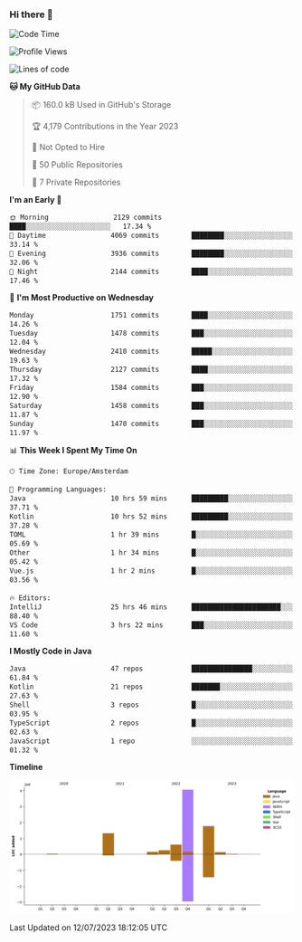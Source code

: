 ### Hi there 👋


<!--START_SECTION:waka-->
![Code Time](http://img.shields.io/badge/Code%20Time-3%2C352%20hrs%2012%20mins-blue)

![Profile Views](http://img.shields.io/badge/Profile%20Views-11-blue)

![Lines of code](https://img.shields.io/badge/From%20Hello%20World%20I%27ve%20Written-8.3%20million%20lines%20of%20code-blue)

**🐱 My GitHub Data** 

> 📦 160.0 kB Used in GitHub's Storage 
 > 
> 🏆 4,179 Contributions in the Year 2023
 > 
> 🚫 Not Opted to Hire
 > 
> 📜 50 Public Repositories 
 > 
> 🔑 7 Private Repositories 
 > 
**I'm an Early 🐤** 

```text
🌞 Morning                2129 commits        ████░░░░░░░░░░░░░░░░░░░░░   17.34 % 
🌆 Daytime                4069 commits        ████████░░░░░░░░░░░░░░░░░   33.14 % 
🌃 Evening                3936 commits        ████████░░░░░░░░░░░░░░░░░   32.06 % 
🌙 Night                  2144 commits        ████░░░░░░░░░░░░░░░░░░░░░   17.46 % 
```
📅 **I'm Most Productive on Wednesday** 

```text
Monday                   1751 commits        ████░░░░░░░░░░░░░░░░░░░░░   14.26 % 
Tuesday                  1478 commits        ███░░░░░░░░░░░░░░░░░░░░░░   12.04 % 
Wednesday                2410 commits        █████░░░░░░░░░░░░░░░░░░░░   19.63 % 
Thursday                 2127 commits        ████░░░░░░░░░░░░░░░░░░░░░   17.32 % 
Friday                   1584 commits        ███░░░░░░░░░░░░░░░░░░░░░░   12.90 % 
Saturday                 1458 commits        ███░░░░░░░░░░░░░░░░░░░░░░   11.87 % 
Sunday                   1470 commits        ███░░░░░░░░░░░░░░░░░░░░░░   11.97 % 
```


📊 **This Week I Spent My Time On** 

```text
🕑︎ Time Zone: Europe/Amsterdam

💬 Programming Languages: 
Java                     10 hrs 59 mins      █████████░░░░░░░░░░░░░░░░   37.71 % 
Kotlin                   10 hrs 52 mins      █████████░░░░░░░░░░░░░░░░   37.28 % 
TOML                     1 hr 39 mins        █░░░░░░░░░░░░░░░░░░░░░░░░   05.69 % 
Other                    1 hr 34 mins        █░░░░░░░░░░░░░░░░░░░░░░░░   05.42 % 
Vue.js                   1 hr 2 mins         █░░░░░░░░░░░░░░░░░░░░░░░░   03.56 % 

🔥 Editors: 
IntelliJ                 25 hrs 46 mins      ██████████████████████░░░   88.40 % 
VS Code                  3 hrs 22 mins       ███░░░░░░░░░░░░░░░░░░░░░░   11.60 % 
```

**I Mostly Code in Java** 

```text
Java                     47 repos            ███████████████░░░░░░░░░░   61.84 % 
Kotlin                   21 repos            ███████░░░░░░░░░░░░░░░░░░   27.63 % 
Shell                    3 repos             █░░░░░░░░░░░░░░░░░░░░░░░░   03.95 % 
TypeScript               2 repos             █░░░░░░░░░░░░░░░░░░░░░░░░   02.63 % 
JavaScript               1 repo              ░░░░░░░░░░░░░░░░░░░░░░░░░   01.32 % 
```



**Timeline**

![Lines of Code chart](https://raw.githubusercontent.com/powercasgamer/powercasgamer/master/assets/bar_graph.png)


 Last Updated on 12/07/2023 18:12:05 UTC
<!--END_SECTION:waka-->
